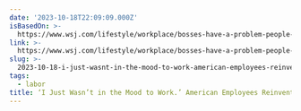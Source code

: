 ```yaml
---
date: '2023-10-18T22:09:09.000Z'
isBasedOn: >-
  https://www.wsj.com/lifestyle/workplace/bosses-have-a-problem-people-are-actually-using-sick-days-d45b5f9a
link: >-
  https://www.wsj.com/lifestyle/workplace/bosses-have-a-problem-people-are-actually-using-sick-days-d45b5f9a
slug: >-
  2023-10-18-i-just-wasnt-in-the-mood-to-work-american-employees-reinvent-the-sick-d
tags:
  - labor
title: ‘I Just Wasn’t in the Mood to Work.’ American Employees Reinvent the Sick D
---
```


